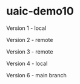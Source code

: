 # uaic-demo10
Version 1 - local

Version 2 - remote

Version 3 - remote

Version 4 - local

Version 6 - main branch
